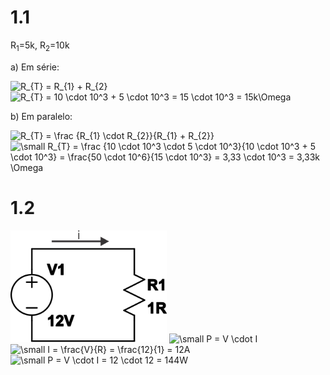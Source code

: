 # 1.1

R<sub>1</sub>=5k, R<sub>2</sub>=10k

a) Em série:

<img src="https://latex.codecogs.com/svg.latex?\fn_jvn&space;\small&space;R_{T}&space;=&space;R_{1}&space;&plus;&space;R_{2}" title="R_{T} = R_{1} + R_{2}" />
<img src="https://latex.codecogs.com/svg.latex?\fn_jvn&space;\small&space;R_{T}&space;=&space;10&space;\cdot&space;10^3&space;&plus;&space;5&space;\cdot&space;10^3&space;=&space;15&space;\cdot&space;10^3&space;=&space;15k\Omega" title="R_{T} = 10 \cdot 10^3 + 5 \cdot 10^3 = 15 \cdot 10^3 = 15k\Omega" />

b) Em paralelo:

<img src="https://latex.codecogs.com/svg.latex?\fn_jvn&space;\small&space;R_{T}&space;=&space;\frac&space;{R_{1}&space;\cdot&space;R_{2}}{R_{1}&space;&plus;&space;R_{2}}" title="R_{T} = \frac {R_{1} \cdot R_{2}}{R_{1} + R_{2}}" />
<img src="https://latex.codecogs.com/svg.latex?\fn_jvn&space;\small&space;R_{T}&space;=&space;\frac&space;{10&space;\cdot&space;10^3&space;\cdot&space;5&space;\cdot&space;10^3}{10&space;\cdot&space;10^3&space;&plus;&space;5&space;\cdot&space;10^3}&space;=&space;\frac{50&space;\cdot&space;10^6}{15&space;\cdot&space;10^3}&space;=&space;3,33&space;\cdot&space;10^3&space;=&space;3,33k&space;\Omega" title="\small R_{T} = \frac {10 \cdot 10^3 \cdot 5 \cdot 10^3}{10 \cdot 10^3 + 5 \cdot 10^3} = \frac{50 \cdot 10^6}{15 \cdot 10^3} = 3,33 \cdot 10^3 = 3,33k \Omega" />

# 1.2

<img src="./CH1/1_3.svg" width=250>
<img src="https://latex.codecogs.com/svg.latex?\fn_jvn&space;\small&space;P&space;=&space;V&space;\cdot&space;I" title="\small P = V \cdot I" />
<img src="https://latex.codecogs.com/svg.latex?\fn_jvn&space;\small&space;I&space;=&space;\frac{V}{R}&space;=&space;\frac{12}{1}&space;=&space;12A" title="\small I = \frac{V}{R} = \frac{12}{1} = 12A" />
<img src="https://latex.codecogs.com/svg.latex?\fn_jvn&space;\small&space;P&space;=&space;V&space;\cdot&space;I&space;=&space;12&space;\cdot&space;12&space;=&space;144W" title="\small P = V \cdot I = 12 \cdot 12 = 144W" />
